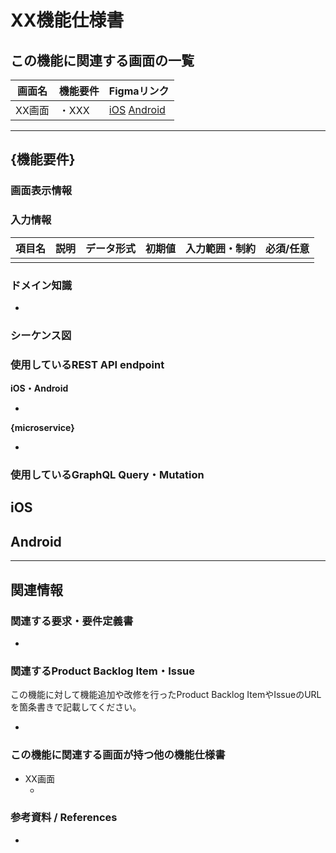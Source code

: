 # XX機能仕様書
## この機能に関連する画面の一覧

<!-- 
この機能に含まれる画面名と、各画面の機能要件を表に記載してください。
iOS、AndroidそれぞれのFigmaのリンクを記載してください。
-->

| 画面名  | 機能要件 | Figmaリンク            |
|------|------|---------------------|
| XX画面 | ・XXX | [iOS]() [Android]() |

---

## {機能要件}

### 画面表示情報

<!--
画面に表示するコンポーネントの表示条件について、Figmaデザインからはわからないようなものをmermaidフローチャートで記載してください。
できるだけエッジケースも含めて記載してください。
Generative AIツールを使ってフローチャートを作成することを強く推奨します。

プロンプト例:

この機能のフローチャート図を作成してください。
「XX画面」は「YY画面」から画面遷移されます。
「」を取得し、もし「」が「」の場合は「」が表示されます。
「」を行うには少なくとも「」が入力されている必要があります。
「」ボタンを押すと「」が行われます。
-->

### 入力情報

<!--
ユーザーが入力するもの(テキストやドメインオブジェクト)は何があるかを表形式で記載してください。
-->

| 項目名 | 説明 | データ形式 | 初期値 | 入力範囲・制約 | 必須/任意 |
|-----|----|-------|-----|---------|-------|
|     |    |       |     |         |       |

### ドメイン知識

<!--
機能仕様を理解するために必要な用語の定義があれば箇条書きで記載してください。
他の機能仕様書でも頻出されるものについては、別途新しくページを作成して相互にリンクを記載することを検討してください。
-->

- 

### シーケンス図

<!--
この機能を利用するユーザーの操作の裏ではどのようなシステムが関係しており、互いに何をやりとりしているのかを説明するシーケンス図を作成してください。
Generative AIツールを使ってフローチャートを作成することを強く推奨します。

プロンプト例:

この機能のシーケンス図を書いてください。
登場人物はユーザー、モバイルアプリ、{microservice}です。
まず、ユーザーはモバイルアプリで「XX画面」を開きます。
モバイルアプリは「」に「」を要求し、「」は「」を返却します。
モバイルアプリはこれらの情報を元に画面表示を行います。
その後、ユーザーがモバイルアプリで「」をすると、「」に対して「」をリクエストして結果をモバイルアプリに返します。
処理が成功したらモバイルアプリは「」を行います。
-->

### 使用しているREST API endpoint

<!--
この機能について各システムで使用しているREST APIのエンドポイント名を箇条書きで記載してください。
-->

**iOS・Android**

- 

**{microservice}**

-

### 使用しているGraphQL Query・Mutation

<!--
この機能についてフロントエンドが定義しているGraphQL Query・MutationファイルのGithubリンクを箇条書きで記載してください。
-->

**iOS**
- 

**Android**
- 

---

## 関連情報

### 関連する要求・要件定義書

<!--
この機能に対して機能追加や改修を行ったプロジェクトの要求・要件定義書のURLを箇条書きで記載してください。
-->

- []()

### 関連するProduct Backlog Item・Issue

この機能に対して機能追加や改修を行ったProduct Backlog ItemやIssueのURLを箇条書きで記載してください。

- []()

### この機能に関連する画面が持つ他の機能仕様書

<!--
この機能に含まれる画面が他にも別の機能を持っている場合があります。
それらの機能仕様書のリンクを箇条書きで記載してください。
-->

- XX画面
    - []()

### 参考資料 / **References**

<!--
その他、この機能に関連する情報のURLを箇条書きで記載してください。
-->

- []()
